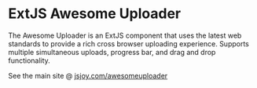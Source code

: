 # ExtJS Awesome Uploader #
The Awesome Uploader is an ExtJS component that uses the latest web standards to provide a rich cross browser uploading experience. Supports multiple simultaneous uploads, progress bar, and drag and drop functionality.

See the main site @ [jsjoy.com/awesomeuploader](http://jsjoy.com/awesomeuploader)